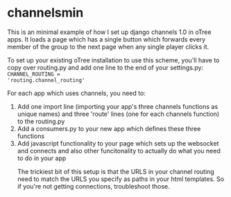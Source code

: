 # channelsmin

This is an minimal example of how I set up django channels 1.0 in oTree apps.  It loads a page which has a single button which forwards every member of the group to the next page when any single player clicks it.

To set up your existing oTree installation to use this scheme, you'll have to copy over routing.py and add one line to the end of your settings.py:<br>
<code>CHANNEL_ROUTING = 'routing.channel_routing'</code>


For each app which uses channels, you need to:<br>
<ol>
<li>
  Add one import line (importing your app's three channels functions as unique names) and three 'route' lines (one for each channels function) to the routing.py
</li>
<li>
  Add a consumers.py to your new app which defines these three functions  
</li>
<li>Add javascript functionality to your page which sets up the websocket and connects and also other funcitonality to actually do what you need to do in your app</li>

The trickiest bit of this setup is that the URLS in your channel routing need to match the URLS you specify as paths in your html templates.  So if you're not getting connections, troubleshoot those.
